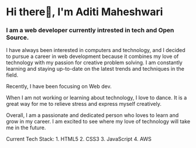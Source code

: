 <h1>Hi there👋, I'm Aditi Maheshwari</h1>
<h3>I am a web developer currently intrested in tech and Open Source.</h3>
<p>I have always been interested in computers and technology, and I decided to pursue a career in web development because it combines my love of technology with my passion for creative problem solving. I am constantly learning and staying up-to-date on the latest trends and techniques in the field.</p>

<p>Recently, I have been focusing on Web dev.</p>
    
<p>When I am not working or learning about technology, I love to dance. It is a great way for me to relieve stress and express myself creatively. </p>
    
<p>Overall, I am a passionate and dedicated person who loves to learn and grow in my career. I am excited to see where my love of technology will take me in the future.
    </p>
<p>Current Tech Stack:
1. HTML5
2. CSS3
3. JavaScript
4. AWS</p>
